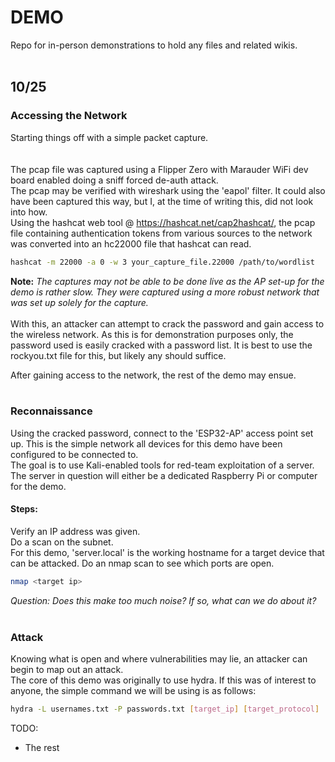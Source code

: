 # DEMO
Repo for in-person demonstrations to hold any files and related wikis.
<br/><br/>
## 10/25
### Accessing the Network
Starting things off with a simple packet capture.\
<br/><br/>
The pcap file was captured using a Flipper Zero with Marauder WiFi dev board enabled doing a sniff forced de-auth attack.\
The pcap may be verified with wireshark using the 'eapol' filter. It could also have been captured this way, but I, at the time of writing this, did not look into how.\
Using the hashcat web tool @ https://hashcat.net/cap2hashcat/, the pcap file containing authentication tokens from various sources to the network was converted into an hc22000 file that hashcat can read.
```bash
hashcat -m 22000 -a 0 -w 3 your_capture_file.22000 /path/to/wordlist
```
**Note:** *The captures may not be able to be done live as the AP set-up for the demo is rather slow. They were captured using a more robust network that was set up solely for the capture.* 
<br/><br/>
With this, an attacker can attempt to crack the password and gain access to the wireless network. As this is for demonstration purposes only, the password used is easily cracked with a password list. It is best to use the rockyou.txt file for this, but likely any should suffice.

After gaining access to the network, the rest of the demo may ensue.
<br/><br/>

### Reconnaissance
Using the cracked password, connect to the 'ESP32-AP' access point set up. This is the simple network all devices for this demo have been configured to be connected to.\
The goal is to use Kali-enabled tools for red-team exploitation of a server. The server in question will either be a dedicated Raspberry Pi or computer for the demo.

#### Steps:
Verify an IP address was given.\
Do a scan on the subnet.\
For this demo, 'server.local' is the working hostname for a target device that can be attacked. Do an nmap scan to see which ports are open. 
```bash
nmap <target ip>
```
*Question:* *Does this make too much noise? If so, what can we do about it?*
<br/><br/>
### Attack 
Knowing what is open and where vulnerabilities may lie, an attacker can begin to map out an attack.\
The core of this demo was originally to use hydra. If this was of interest to anyone, the simple command we will be using is as follows:
```bash
hydra -L usernames.txt -P passwords.txt [target_ip] [target_protocol]
```

TODO:
* The rest
  
